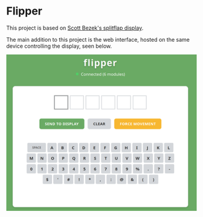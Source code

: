 # Flipper

This project is based on [Scott Bezek's splitflap display](https://github.com/scottbez1/splitflap).

The main addition to this project is the web interface, hosted on the same device controlling the display, seen below.

![](renders/webInterface.png)